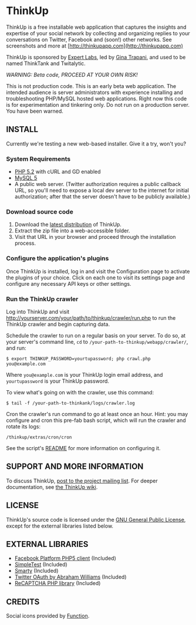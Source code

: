 # ThinkUp

ThinkUp is a free installable web application that captures the insights and expertise of your social network by 
collecting and organizing replies to your conversations on Twitter, Facebook and (soon!) other networks. 
See screenshots and more at  [http://thinkupapp.com](http://thinkupapp.com)

ThinkUp is sponsored by [Expert Labs](http://expertlabs.org), led by [Gina Trapani](http://ginatrapani.org), and used 
to be named ThinkTank and Twitalytic. 

*WARNING: Beta code, PROCEED AT YOUR OWN RISK!*

This is not production code. This is an early beta web application. The intended audience is server administrators with 
experience installing and troubleshooting PHP/MySQL hosted web applications. Right now this code is for 
experimentation and tinkering only. Do not run on a production server. You have been warned. 

## INSTALL

Currently we're testing a new web-based installer. Give it a try, won't you?

### System Requirements

- [PHP 5.2](http://php.net) with cURL and GD enabled
- [MySQL 5](http://mysql.com/)
- A public web server. (Twitter authorization requires a public
   callback URL, so you'll need to expose a local dev server to the
   internet for initial authorization; after that the server doesn't
   have to be publicly available.) 

### Download source code

1. Download the [latest distribution](http://github.com/ginatrapani/ThinkUp/downloads) of ThinkUp. 
2. Extract the zip file into a web-accessible folder.
3. Visit that URL in your browser and proceed through the installation process.

### Configure the application's plugins

Once ThinkUp is installed, log in and visit the Configuration page to activate the plugins of your choice.
Click on each one to visit its settings page and configure any necessary API keys or other settings.

### Run the ThinkUp crawler

Log into ThinkUp and visit http://yourserver.com/your/path/to/thinkup/crawler/run.php to run the ThinkUp crawler
and begin capturing data.

Schedule the crawler to run on a regular basis on your server. To do so, at your server's command line,
 `cd` to `/your-path-to-thinkup/webapp/crawler/`, and run:

    $ export THINKUP_PASSWORD=yourtupassword; php crawl.php you@example.com

Where `you@example.com` is your ThinkUp login email address, and `yourtupassword` is your ThinkUp password.

To view what's going on with the crawler, use this command:

    $ tail -f /your-path-to-thinkank/logs/crawler.log

Cron the crawler's run command to go at least once an hour. Hint: you may configure and cron this pre-fab bash script,
which will run the crawler and rotate its logs:

    /thinkup/extras/cron/cron

See the script's [README](http://github.com/ginatrapani/thinkup/blob/master/extras/cron/README) for more information on
configuring it.

## SUPPORT AND MORE INFORMATION

To discuss ThinkUp, [post to the project mailing list](http://groups.google.com/group/thinkupapp). For deeper
documentation, see [the ThinkUp wiki](http://wiki.github.com/ginatrapani/thinkup).

## LICENSE

ThinkUp's source code is licensed under the
[GNU General Public License](http://github.com/ginatrapani/thinkup/blob/master/GPL-LICENSE.txt),
except for the  external libraries listed below.

## EXTERNAL LIBRARIES

- [Facebook Platform PHP5 client](http://wiki.developers.facebook.com/index.php/PHP) (Included) 
- [SimpleTest](http://www.simpletest.org/) (Included)
- [Smarty](http://smarty.net) (Included)
- [Twitter OAuth by Abraham Williams](http://github.com/abraham/twitteroauth) (Included)
- [ReCAPTCHA PHP library](http://recaptcha.net/plugins/php/) (Included)

## CREDITS

Social icons provided by [Function](http://wefunction.com/2009/05/free-social-icons-app-icons/).
